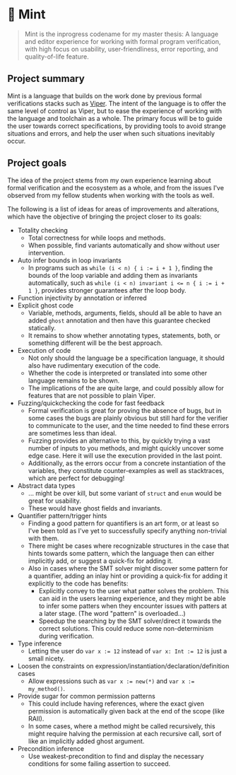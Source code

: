 # 🍃 Mint

> Mint is the inprogress codename for my master thesis: A language and editor experience for working with formal program verification, with high focus on usability, user-friendliness, error reporting, and quality-of-life feature.

## Project summary

Mint is a language that builds on the work done by previous formal verifications stacks such as [Viper](https://viper.ethz.ch/). The intent of the language is to offer the same level of control as Viper, but to ease the experience of working with the language and toolchain as a whole. The primary focus will be to guide the user towards correct specifications, by providing tools to avoid strange situations and errors, and help the user when such situations inevitably occur.

## Project goals

The idea of the project stems from my own experience learning about formal verification and the ecosystem as a whole, and from the issues I've observed from my fellow students when working with the tools as well.

The following is a list of ideas for areas of improvements and alterations, which have the objective of bringing the project closer to its goals:

- Totality checking
  - Total correctness for while loops and methods.
  - When possible, find variants automatically and show without user intervention.
- Auto infer bounds in loop invariants
  - In programs such as `while (i < n) { i := i + 1 }`, finding the bounds of the loop variable and adding them as invariants automatically, such as `while (i < n) invariant i <= n { i := i + 1 }`, provides stronger guarantees after the loop body.
- Function injectivity by annotation or inferred
- Explicit ghost code
    - Variable, methods, arguments, fields, should all be able to have an added `ghost` annotation and then have this guarantee checked statically.
    - It remains to show whether annotating types, statements, both, or something different will be the best approach.
- Execution of code
    - Not only should the language be a specification language, it should also have rudimentary execution of the code.
    - Whether the code is interpreted or translated into some other language remains to be shown.
    - The implications of the are quite large, and could possibly allow for features that are not possible to plain Viper.
- Fuzzing/quickchecking the code for fast feedback
    - Formal verification is great for proving the absence of bugs, but in some cases the bugs are plainly obvious but still hard for the verifier to communicate to the user, and the time needed to find these errors are sometimes less than ideal.
    - Fuzzing provides an alternative to this, by quickly trying a vast number of inputs to you methods, and might quickly uncover some edge case. Here it will use the execution provided in the last point.
    - Additionally, as the errors occur from a concrete instantiation of the variables, they constitute counter-examples as well as stacktraces, which are perfect for debugging!
- Abstract data types
    - ... might be over kill, but some variant of `struct` and `enum` would be great for usability.
    - These would have ghost fields and invariants.
- Quantifier pattern/trigger hints
    - Finding a good pattern for quantifiers is an art form, or at least so I've been told as I've yet to successfully specify anything non-trivial with them.
    - There might be cases where recognizable structures in the case that hints towards some pattern, which the language then can either implicitly add, or suggest a quick-fix for adding it.
    - Also in cases where the SMT solver might discover some pattern for a quantifier, adding an inlay hint or providing a quick-fix for adding it explicitly to the code has benefits:
        - Explicitly convey to the user what patter solves the problem. This can aid in the users learning experience, and they might be able to infer some patters when they encounter issues with patters at a later stage. (The word "pattern" is overloaded...)
        - Speedup the searching by the SMT solver/direct it towards the correct solutions. This could reduce some non-determinism during verification.
- Type inference
    - Letting the user do `var x := 12` instead of `var x: Int := 12` is just a small nicety.
- Loosen the constraints on expression/instantiation/declaration/definition cases
    - Allow expressions such as `var x := new(*)` and `var x := my_method()`.
- Provide sugar for common permission patterns
    - This could include having references, where the exact given permission is automatically given back at the end of the scope (like RAII).
    - In some cases, where a method might be called recursively, this might require halving the permission at each recursive call, sort of like an implicitly added ghost argument.
- Precondition inference
    - Use weakest-precondition to find and display the necessary conditions for some failing assertion to succeed.
